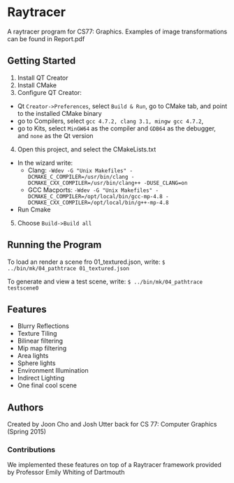 # Raytracer

A raytracer program for CS77: Graphics. Examples of image transformations can be found in Report.pdf

## Getting Started

1. Install QT Creator  
2. Install CMake  
3. Configure QT Creator:  
  - Qt `Creator->Preferences`, select `Build & Run`, go to CMake tab, and point to the installed CMake binary  
  - go to Compilers, select `gcc 4.7.2, clang 3.1, mingw gcc 4.7.2`,  
  - go to Kits, select `MinGW64` as the compiler and `GDB64` as the debugger, and `none` as the Qt version
4. Open this project, and select the CMakeLists.txt  
  - In the wizard write:  
    - Clang: `-Wdev -G "Unix Makefiles" -DCMAKE_C_COMPILER=/usr/bin/clang -DCMAKE_CXX_COMPILER=/usr/bin/clang++ -DUSE_CLANG=on`  
    - GCC Macports: `-Wdev -G "Unix Makefiles" -DCMAKE_C_COMPILER=/opt/local/bin/gcc-mp-4.8 -DCMAKE_CXX_COMPILER=/opt/local/bin/g++-mp-4.8`  
  - Run Cmake  
5. Choose `Build->Build all`  

## Running the Program

To load an render a scene fro 01_textured.json, write:
`$ ../bin/mk/04_pathtrace 01_textured.json`

To generate and view a test scene, write:
`$ ../bin/mk/04_pathtrace testscene0`

## Features
- Blurry Reflections
- Texture Tiling
- Bilinear filtering
- Mip map filtering
- Area lights
- Sphere lights
- Environment Illumination
- Indirect Lighting
- One final cool scene

## Authors

Created by Joon Cho and Josh Utter back for CS 77: Computer Graphics (Spring 2015)

### Contributions

We implemented these features on top of a Raytracer framework provided by Professor Emily Whiting of Dartmouth


